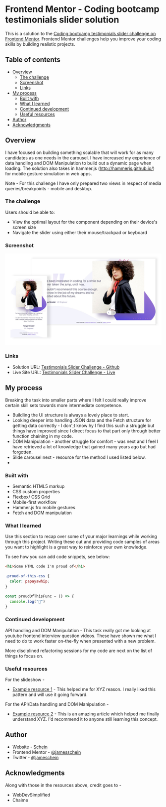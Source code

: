 # Frontend Mentor - Coding bootcamp testimonials slider solution

This is a solution to the [Coding bootcamp testimonials slider challenge on Frontend Mentor](https://www.frontendmentor.io/challenges/coding-bootcamp-testimonials-slider-4FNyLA8JL). Frontend Mentor challenges help you improve your coding skills by building realistic projects.

## Table of contents

- [Overview](#overview)
  - [The challenge](#the-challenge)
  - [Screenshot](#screenshot)
  - [Links](#links)
- [My process](#my-process)
  - [Built with](#built-with)
  - [What I learned](#what-i-learned)
  - [Continued development](#continued-development)
  - [Useful resources](#useful-resources)
- [Author](#author)
- [Acknowledgments](#acknowledgments)

## Overview

I have focused on building something scalable that will work for as many candidates as one needs in the carousel. I have increased my experience of data handling and DOM Manipulation to build out a dynamic page when loading. The solution also takes in hammer.js (http://hammerjs.github.io/) for mobile gesture simulation in web apps.

Note - For this challenge I have only prepared two views in respect of media queries/breakpoints - mobile and desktop.

### The challenge

Users should be able to:

- View the optimal layout for the component depending on their device's screen size
- Navigate the slider using either their mouse/trackpad or keyboard

### Screenshot

![](screenshot.jpg)

### Links

- Solution URL: [Testimonials Slider Challenge - Github](https://github.com/jameschein/coding-bootcamp-testimonials-slider-master)
- Live Site URL: [Testimonials Slider Challenge - Live](https://testimonials-slider-challenge.netlify.app/)

## My process

Breaking the task into smaller parts where I felt I could really improve certain skill sets towards more intermediate competence.

- Buildling the UI structure is always a lovely place to start.
- Looking deeper into handling JSON data and the Fetch structure for getting data correctly - I don';t know hy I find this such a struggle but things have improved since I direct focus to that part only through better function chaining in my code.
- DOM Manipulation - another struggle for comfort - was next and I feel I have retrieved a lot of knowledge that gained many years ago but had forgotten.
- Slide carousel next - resource for the method I used listed below.
-

### Built with

- Semantic HTML5 markup
- CSS custom properties
- Flexbox/ CSS Grid
- Mobile-first workflow
- Hammer.js fro mobile gestures
- Fetch and DOM manipulation

### What I learned

Use this section to recap over some of your major learnings while working through this project. Writing these out and providing code samples of areas you want to highlight is a great way to reinforce your own knowledge.

To see how you can add code snippets, see below:

```html
<h1>Some HTML code I'm proud of</h1>
```

```css
.proud-of-this-css {
  color: papayawhip;
}
```

```js
const proudOfThisFunc = () => {
  console.log("🎉")
}
```

### Continued development

API handling and DOM Manipulation - This task really got me looking at youtube frontend interview question videos. These have shown me what I need to do to work faster on-the-fly when presented with a new problem.

More disciplined refactoring sessions for my code are next on the list of things to focus on.

### Useful resources

For the slideshow -

- [Example resource 1](https://www.example.com) - This helped me for XYZ reason. I really liked this pattern and will use it going forward.

For the API/Data handling and DOM Manipulation -

- [Example resource 2](https://www.example.com) - This is an amazing article which helped me finally understand XYZ. I'd recommend it to anyone still learning this concept.

## Author

- Website - [Schein](https://www.schein.co.uk)
- Frontend Mentor - [@jamesschein](https://www.frontendmentor.io/profile/jamesschein)
- Twitter - [@jameschein](https://www.twitter.com/jameschein)

## Acknowledgments

Along with those in the resources above, credit goes to -

- WebDevSimplified
- Chaime
